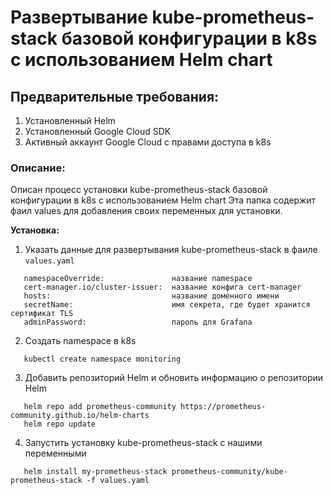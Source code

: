 # Развертывание kube-prometheus-stack базовой конфигурации в k8s с использованием Helm chart

## Предварительные требования:

1. Установленный Helm
2. Установленный Google Cloud SDK
3. Активный аккаунт Google Cloud с правами доступа в k8s

### Описание:
Описан процесс установки kube-prometheus-stack базовой конфигурации в k8s с использованием Helm chart
Эта папка содержит фаил values для добавления своих переменных для установки.

**Установка:**

1. Указать данные для развертывания kube-prometheus-stack в фаиле `values.yaml`
```
   namespaceOverride:               название namespace
   cert-manager.io/cluster-issuer:  название конфига cert-manager
   hosts:                           название доменного имени
   secretName:                      имя секрета, где будет хранится сертификат TLS
   adminPassword:                   пароль для Grafana
```
2. Создать namespace в k8s
```
   kubectl create namespace monitoring
```
3. Добавить репозиторий Helm и обновить информацию о репозитории Helm
```
   helm repo add prometheus-community https://prometheus-community.github.io/helm-charts
   helm repo update
```
4. Запустить установку kube-prometheus-stack с нашими переменными
```
   helm install my-prometheus-stack prometheus-community/kube-prometheus-stack -f values.yaml
```
